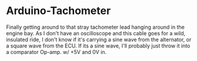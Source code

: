 # Arduino-Tachometer
Finally getting around to that stray tachometer lead hanging around in the engine bay. As I don't have an oscilloscope and this cable goes for a wild, insulated ride, I don't know if it's carrying a sine wave from the alternator, or a square wave from the ECU. If its a sine wave, I'll probably just throw it into a comparator Op-amp. w/ +5V and 0V in.
